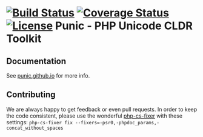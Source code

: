 [![Build Status](https://api.travis-ci.org/punic/punic.svg?branch=master)](https://travis-ci.org/punic/punic)
[![Coverage Status](https://img.shields.io/coveralls/punic/punic.svg)](https://coveralls.io/r/punic/punic)
[![License](https://poser.pugx.org/punic/punic/license.svg)](https://packagist.org/packages/punic/punic)
Punic - PHP Unicode CLDR Toolkit
================================

Documentation
-------------

See [punic.github.io](http://punic.github.io) for more info.

Contributing
------------

We are always happy to get feedback or even pull requests. In order to keep the code consistent, please use the wonderful [php-cs-fixer](https://github.com/FriendsOfPHP/PHP-CS-Fixer) with these settings:
`php-cs-fixer fix --fixers=-psr0,-phpdoc_params,-concat_without_spaces`
